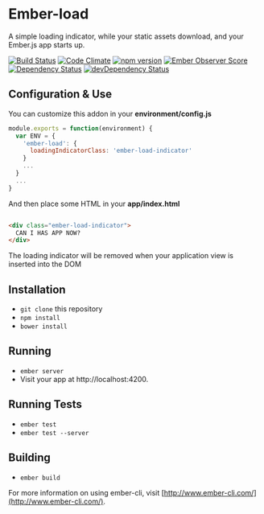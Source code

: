 # Ember-load

A simple loading indicator, while your static assets download, and your Ember.js app starts up.

[![Build Status](https://travis-ci.org/mike-north/ember-'load'.svg?branch=master)](https://travis-ci.org/mike-north/ember-load)
[![Code Climate](https://codeclimate.com/github/mike-north/ember-load/badges/gpa.svg)](https://codeclimate.com/github/mike-north/ember-load)
[![npm version](https://badge.fury.io/js/ember-load.svg)](http://badge.fury.io/js/ember-load)
[![Ember Observer Score](http://emberobserver.com/badges/ember-load.svg)](http://emberobserver.com/addons/ember-load)
[![Dependency Status](https://david-dm.org/mike-north/ember-load.svg)](https://david-dm.org/mike-north/ember-load)
[![devDependency Status](https://david-dm.org/mike-north/ember-load/dev-status.svg)](https://david-dm.org/mike-north/ember-load#info=devDependencies)

## Configuration & Use

You can customize this addon in your **environment/config.js**
```js
module.exports = function(environment) {
  var ENV = {
    'ember-load': {
      loadingIndicatorClass: 'ember-load-indicator'
    }
    ...
  }
  ...
}  

```
And then place some HTML in your **app/index.html**

```html

<div class="ember-load-indicator">
  CAN I HAS APP NOW?
</div>
```

The loading indicator will be removed when your application view is inserted into the DOM


## Installation

* `git clone` this repository
* `npm install`
* `bower install`

## Running

* `ember server`
* Visit your app at http://localhost:4200.

## Running Tests

* `ember test`
* `ember test --server`

## Building

* `ember build`

For more information on using ember-cli, visit [http://www.ember-cli.com/](http://www.ember-cli.com/).
